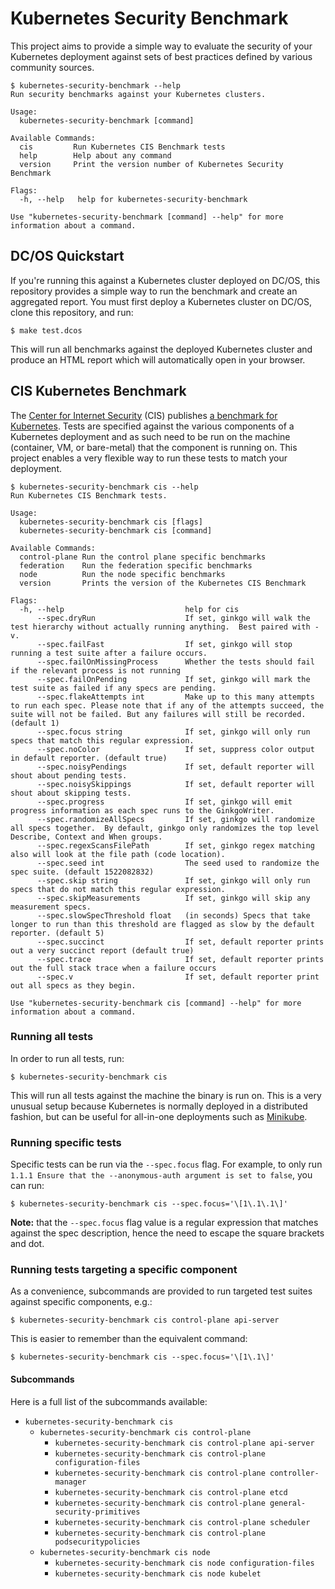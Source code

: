 # Kubernetes Security Benchmark

This project aims to provide a simple way to evaluate the security of
your Kubernetes deployment against sets of best practices defined by
various community sources.

```shell
$ kubernetes-security-benchmark --help
Run security benchmarks against your Kubernetes clusters.

Usage:
  kubernetes-security-benchmark [command]

Available Commands:
  cis         Run Kubernetes CIS Benchmark tests
  help        Help about any command
  version     Print the version number of Kubernetes Security Benchmark

Flags:
  -h, --help   help for kubernetes-security-benchmark

Use "kubernetes-security-benchmark [command] --help" for more information about a command.
```

## DC/OS Quickstart

If you're running this against a Kubernetes cluster deployed on DC/OS, this repository provides a simple way to run the benchmark and create an aggregated report. You must first deploy a Kubernetes cluster on DC/OS, clone this repository, and run:

```shell
$ make test.dcos
```

This will run all benchmarks against the deployed Kubernetes cluster and produce an HTML report which will automatically open in your browser.

## CIS Kubernetes Benchmark

The [Center for Internet Security](https://www.cisecurity.org/) (CIS)
publishes [a benchmark for Kubernetes](https://www.cisecurity.org/benchmark/kubernetes/).
Tests are specified against the various components of a Kubernetes deployment and as such need to be run on the machine (container, VM, or bare-metal) that the component is running on. This project enables a very flexible way to run these tests to match your deployment.

```shell
$ kubernetes-security-benchmark cis --help
Run Kubernetes CIS Benchmark tests.

Usage:
  kubernetes-security-benchmark cis [flags]
  kubernetes-security-benchmark cis [command]

Available Commands:
  control-plane Run the control plane specific benchmarks
  federation    Run the federation specific benchmarks
  node          Run the node specific benchmarks
  version       Prints the version of the Kubernetes CIS Benchmark

Flags:
  -h, --help                           help for cis
      --spec.dryRun                    If set, ginkgo will walk the test hierarchy without actually running anything.  Best paired with -v.
      --spec.failFast                  If set, ginkgo will stop running a test suite after a failure occurs.
      --spec.failOnMissingProcess      Whether the tests should fail if the relevant process is not running
      --spec.failOnPending             If set, ginkgo will mark the test suite as failed if any specs are pending.
      --spec.flakeAttempts int         Make up to this many attempts to run each spec. Please note that if any of the attempts succeed, the suite will not be failed. But any failures will still be recorded. (default 1)
      --spec.focus string              If set, ginkgo will only run specs that match this regular expression.
      --spec.noColor                   If set, suppress color output in default reporter. (default true)
      --spec.noisyPendings             If set, default reporter will shout about pending tests.
      --spec.noisySkippings            If set, default reporter will shout about skipping tests.
      --spec.progress                  If set, ginkgo will emit progress information as each spec runs to the GinkgoWriter.
      --spec.randomizeAllSpecs         If set, ginkgo will randomize all specs together.  By default, ginkgo only randomizes the top level Describe, Context and When groups.
      --spec.regexScansFilePath        If set, ginkgo regex matching also will look at the file path (code location).
      --spec.seed int                  The seed used to randomize the spec suite. (default 1522082832)
      --spec.skip string               If set, ginkgo will only run specs that do not match this regular expression.
      --spec.skipMeasurements          If set, ginkgo will skip any measurement specs.
      --spec.slowSpecThreshold float   (in seconds) Specs that take longer to run than this threshold are flagged as slow by the default reporter. (default 5)
      --spec.succinct                  If set, default reporter prints out a very succinct report (default true)
      --spec.trace                     If set, default reporter prints out the full stack trace when a failure occurs
      --spec.v                         If set, default reporter print out all specs as they begin.

Use "kubernetes-security-benchmark cis [command] --help" for more information about a command.
```

### Running all tests

In order to run all tests, run:

```shell
$ kubernetes-security-benchmark cis
```

This will run all tests against the machine the binary is run on. This is a very unusual setup because Kubernetes is normally deployed in a distributed fashion, but can be useful for all-in-one deployments such as [Minikube](https://kubernetes.io/docs/getting-started-guides/minikube/).

### Running specific tests

Specific tests can be run via the `--spec.focus` flag. For example, to only run `1.1.1 Ensure that the --anonymous-auth argument is set to false`, you can run:

```shell
$ kubernetes-security-benchmark cis --spec.focus='\[1\.1\.1\]'
```

**Note:** that the `--spec.focus` flag value is a regular expression that matches against the spec description, hence the need to escape the square brackets and dot.

### Running tests targeting a specific component

As a convenience, subcommands are provided to run targeted test suites against specific components, e.g.:

```shell
$ kubernetes-security-benchmark cis control-plane api-server
```

This is easier to remember than the equivalent command:

```shell
$ kubernetes-security-benchmark cis --spec.focus='\[1\.1\]'
```

#### Subcommands

Here is a full list of the subcommands available:

* `kubernetes-security-benchmark cis`
  * `kubernetes-security-benchmark cis control-plane`
    * `kubernetes-security-benchmark cis control-plane api-server`
    * `kubernetes-security-benchmark cis control-plane configuration-files`
    * `kubernetes-security-benchmark cis control-plane controller-manager`
    * `kubernetes-security-benchmark cis control-plane etcd`
    * `kubernetes-security-benchmark cis control-plane general-security-primitives`
    * `kubernetes-security-benchmark cis control-plane scheduler`
    * `kubernetes-security-benchmark cis control-plane podsecuritypolicies`
  * `kubernetes-security-benchmark cis node`
    * `kubernetes-security-benchmark cis node configuration-files`
    * `kubernetes-security-benchmark cis node kubelet`
